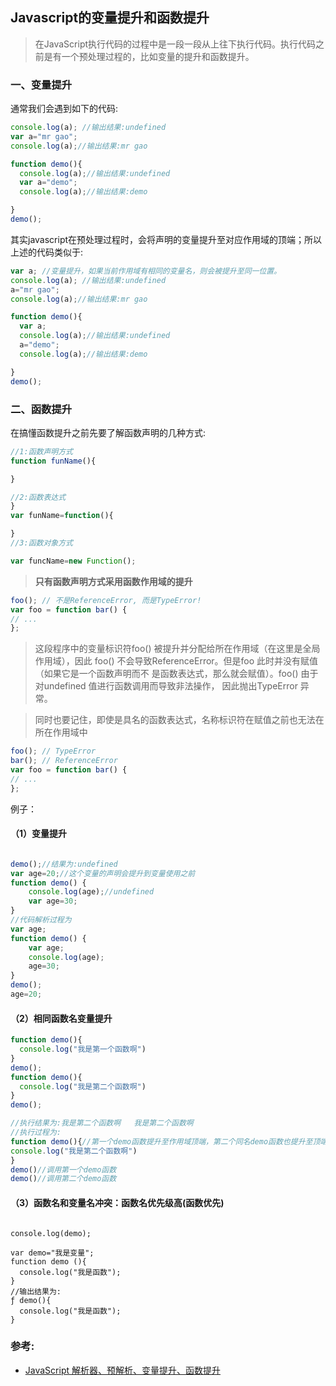 ## Javascript的变量提升和函数提升 

> 在JavaScript执行代码的过程中是一段一段从上往下执行代码。执行代码之前是有一个预处理过程的，比如变量的提升和函数提升。

### 一、变量提升

通常我们会遇到如下的代码:

```js
console.log(a); //输出结果:undefined
var a="mr gao";
console.log(a);//输出结果:mr gao

function demo(){
  console.log(a);//输出结果:undefined
  var a="demo";
  console.log(a);//输出结果:demo

}
demo();

```

其实javascript在预处理过程时，会将声明的变量提升至对应作用域的顶端；所以上述的代码类似于:
```js
var a; //变量提升，如果当前作用域有相同的变量名，则会被提升至同一位置。
console.log(a); //输出结果:undefined
a="mr gao";
console.log(a);//输出结果:mr gao

function demo(){
  var a;
  console.log(a);//输出结果:undefined
  a="demo";
  console.log(a);//输出结果:demo

}
demo();
```

### 二、函数提升

在搞懂函数提升之前先要了解函数声明的几种方式:

```js
//1:函数声明方式
function funName(){

}

//2:函数表达式
}
var funName=function(){

}
//3:函数对象方式

var funcName=new Function();

```

> **只有函数声明方式采用函数作用域的提升**
```js
foo(); // 不是ReferenceError, 而是TypeError!
var foo = function bar() {
// ...
};
```
> 这段程序中的变量标识符foo() 被提升并分配给所在作用域（在这里是全局作用域），因此
foo() 不会导致ReferenceError。但是foo 此时并没有赋值（如果它是一个函数声明而不
是函数表达式，那么就会赋值）。foo() 由于对undefined 值进行函数调用而导致非法操作，
因此抛出TypeError 异常。

> 同时也要记住，即使是具名的函数表达式，名称标识符在赋值之前也无法在所在作用域中
```js
foo(); // TypeError
bar(); // ReferenceError
var foo = function bar() {
// ...
};
```
例子：
#### （1）变量提升
```js

demo();//结果为:undefined
var age=20;//这个变量的声明会提升到变量使用之前
function demo() {
    console.log(age);//undefined
    var age=30;
}
//代码解析过程为
var age;
function demo() {
    var age;
    console.log(age);
    age=30;
}
demo();
age=20;
```

#### （2）相同函数名变量提升
```js
function demo(){
  console.log("我是第一个函数啊")
}
demo();
function demo(){
  console.log("我是第二个函数啊")
}
demo();

//执行结果为:我是第二个函数啊   我是第二个函数啊
//执行过程为:
function demo(){//第一个demo函数提升至作用域顶端，第二个同名demo函数也提升至顶端，覆盖第一个demo函数
console.log("我是第二个函数啊")
}
demo()//调用第一个demo函数
demo()//调用第二个demo函数

```

#### （3）函数名和变量名冲突：函数名优先级高(函数优先)
```

console.log(demo);

var demo="我是变量";
function demo (){
  console.log("我是函数");
}
//输出结果为:
ƒ demo(){
  console.log("我是函数");
}
```


### 参考:
- [JavaScript 解析器、预解析、变量提升、函数提升](https://blog.csdn.net/weixin_42787326/article/details/81328757)

